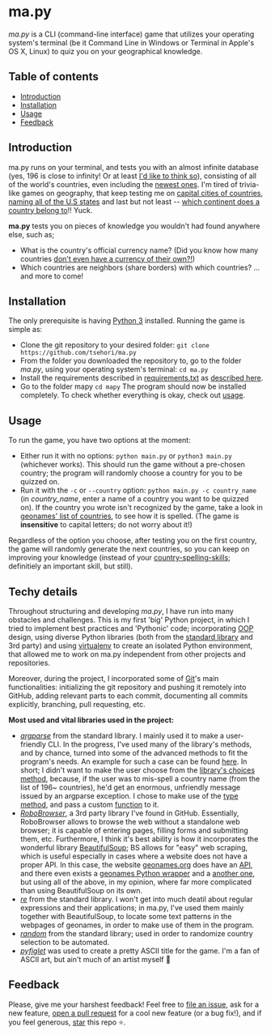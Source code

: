 # ma.py
*ma.py* is a CLI (command-line interface) game that utilizes your operating system's terminal (be it Command Line in Windows or Terminal in Apple's OS X, Linux) to quiz you on your geographical knowledge.

## Table of contents
 - [Introduction](#introduction)
 - [Installation](#installation)
 - [Usage](#usage)
 - [Feedback](#feedback)

## Introduction
ma.py runs on your terminal, and tests you with an almost infinite database (yes, 196 is close to infinity! Or at least [I'd like to think so](https://math.stackexchange.com/questions/443099/when-does-it-make-sense-to-say-that-something-is-almost-infinite)), consisting of all of the world's countries, even including the [newest ones](https://www.washingtonpost.com/news/worldviews/wp/2014/09/16/the-9-newest-countries-in-the-world/?noredirect=on&utm_term=.e39e47881d5d).
I'm tired of trivia-like games on geography, that keep testing me on [capital cities of countries](https://www.jetpunk.com/quizzes/name-world-capitals), [naming all of the U.S states](https://www.sporcle.com/games/g/states) and last but not least -- [which continent does a country belong to](https://www.sporcle.com/games/Gneath/100-countries-which-continent-is-that-country-in)!! Yuck.

**ma.py** tests you on pieces of knowledge you wouldn't had found anywhere else, such as;
 - What is the country's official currency name? (Did you know how many countries [don't even have a currency of their own?!](https://qz.com/260980/meet-the-countries-that-dont-use-their-own-currency/))
  - Which countries are neighbors (share borders) with which countries?
  ... and more to come!
  
  ## Installation
  The only prerequisite is having [Python 3](https://www.python.org/downloads/) installed.
  Running the game is simple as:
   - Clone the git repository to your desired folder: `git clone https://github.com/tsehori/ma.py`
   - From the folder you downloaded the repository to, go to the folder *ma.py*, using your operating system's terminal: `cd ma.py`
   - Install the requirements described in [requirements.txt]() as [described here](https://stackoverflow.com/questions/7225900/how-to-install-packages-using-pip-according-to-the-requirements-txt-file-from-a).
   - Go to the folder mapy `cd mapy`
   The program should now be installed completely. To check whether everything is okay, check out [usage](#usage).
   
   ## Usage
   To run the game, you have two options at the moment:
   - Either run it with no options: `python main.py` or `python3 main.py` (whichever works). This should run the game without a pre-chosen country; the program will randomly choose a country for you to be quizzed on.
   - Run it with the `-c` or `--country` option: `python main.py -c country_name` (in *country_name*, enter a name of a country you want to be quizzed on). If the country you wrote isn't recognized by the game, take a look in [geonames' list of countries](https://www.geonames.org/countries/), to see how it is spelled. (The game is **insensitive** to capital letters; do not worry about it!)
   
   Regardless of the option you choose, after testing you on the first country, the game will randomly generate the next countries, so you can keep on improving your knowledge (instead of your [country-spelling-skills](https://en.wikipedia.org/wiki/Djibouti); definitiely an important skill, but still).
   
   ## Techy details
   Throughout structuring and developing *ma.py*, I have run into many obstacles and challenges. This is my first 'big' Python project, in which I tried to implement best practices and 'Pythonic' code; incorporating [OOP](https://en.wikipedia.org/wiki/Object-oriented_programming) design, using diverse Python libraries (both from the [standard library](https://docs.python.org/3/library/) and 3rd party) and using [virtualenv](https://virtualenv.pypa.io/en/stable/) to create an isolated Python environment, that allowed me to work on ma.py independent from other projects and repositories.
   
   Moreover, during the project, I incorporated some of [Git](https://git-scm.com/)'s main functionalities: initializing the git repository and pushing it remotely into GitHub, adding relevant parts to each commit, documenting all commits explicitly, branching, pull requesting, etc.
   
   **Most used and vital libraries used in the project:**
   - [*argparse*](https://docs.python.org/3/library/argparse.html) from the standard library. I mainly used it to make a user-friendly CLI. In the progress, I've used many of the library's methods, and by chance, turned into some of the advanced methods to fit the program's needs.
   An example for such a case can be found [here](https://github.com/tsehori/ma.py/blob/master/mapy/mapy.py#L37). In short; I didn't want to make the user choose from the [library's choices method](https://docs.python.org/3/library/argparse.html#choices), because, if the user was to mis-spell a country name (from the list of 196~ countries), he'd get an enormous, unfriendly message issued by an argparse exception. I chose to make use of the [type method](https://docs.python.org/3/library/argparse.html#type), and pass a custom [function](https://github.com/tsehori/ma.py/blob/master/mapy/config.py#L28) to it.
   - [*RoboBrowser*](https://github.com/jmcarp/robobrowser), a 3rd party library I've found in GitHub. Essentially, RoboBrowser allows to browse the web without a standalone web browser; it is capable of entering pages, filling forms and submitting them, etc. Furthermore, I think it's best ability is how it incorporates the wonderful library [BeautifulSoup](https://www.crummy.com/software/BeautifulSoup/); BS allows for "easy" web scraping, which is useful especially in cases where a website does not have a proper API. In this case, the website [geonames.org](https://www.geonames.org/) does have an [API](http://www.geonames.org/export/web-services.html), and there even exists a [geonames Python wrapper](https://pypi.org/project/geonames/) and a [another one](https://gist.github.com/Markbnj/e1541d15699c4d2d8c98), but using all of the above, in my opinion, where far more complicated than using BeautifulSoup on its own.
   - [*re*](https://docs.python.org/3/howto/regex.html) from the standard library. I won't get into much deatil about regular expressions and their applications; in ma.py, I've used them mainly together with BeautifulSoup, to locate some text patterns in the webpages of geonames, in order to make use of them in the program.
   - [*random*](https://docs.python.org/3/library/random.html) from the standard library; used in order to randomize country selection to be automated.
   - [*pyfiglet*](https://github.com/pwaller/pyfiglet) was used to create a pretty ASCII title for the game. I'm a fan of ASCII art, but ain't much of an artist myself :art:
   
   ## Feedback
   Please, give me your harshest feedback! Feel free to [file an issue](https://github.com/tsehori/ma.py/issues/new), ask for a new feature, [open a pull request](https://github.com/tsehori/ma.py/pulls) for a cool new feature (or a bug fix!), and if you feel generous, [star](https://commons.wikimedia.org/wiki/File:Pluto_in_True_Color_-_High-Res.jpg#/media/File:Pluto_in_True_Color_-_High-Res.jpg) this repo :star:.
